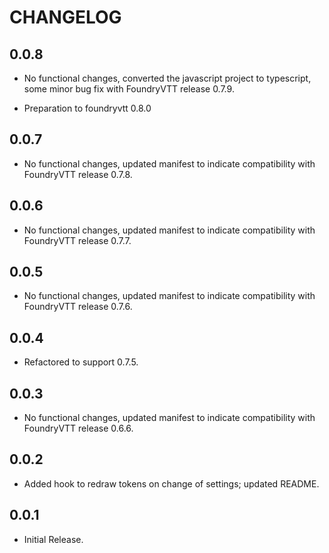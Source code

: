 # CHANGELOG

## 0.0.8

- No functional changes, converted the javascript project to typescript, some minor bug fix with FoundryVTT release 0.7.9.

- Preparation to foundryvtt 0.8.0

## 0.0.7

- No functional changes, updated manifest to indicate compatibility with FoundryVTT release 0.7.8.

## 0.0.6

- No functional changes, updated manifest to indicate compatibility with FoundryVTT release 0.7.7.

## 0.0.5

- No functional changes, updated manifest to indicate compatibility with FoundryVTT release 0.7.6.

## 0.0.4

- Refactored to support 0.7.5.

## 0.0.3

- No functional changes, updated manifest to indicate compatibility with FoundryVTT release 0.6.6.

## 0.0.2

- Added hook to redraw tokens on change of settings; updated README.

## 0.0.1

- Initial Release.
